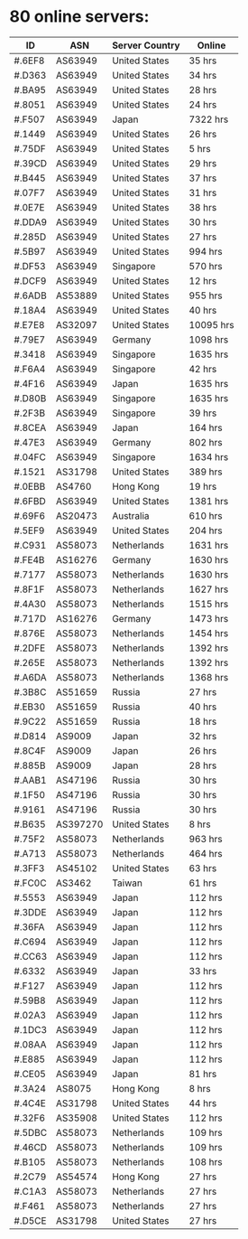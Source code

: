 # 80 online servers:

| ID | ASN | Server Country | Online |
| ------ | ------ | ------ | ------ |
| #.6EF8 | AS63949 | United States | 35 hrs |
| #.D363 | AS63949 | United States | 34 hrs |
| #.BA95 | AS63949 | United States | 28 hrs |
| #.8051 | AS63949 | United States | 24 hrs |
| #.F507 | AS63949 | Japan | 7322 hrs |
| #.1449 | AS63949 | United States | 26 hrs |
| #.75DF | AS63949 | United States | 5 hrs |
| #.39CD | AS63949 | United States | 29 hrs |
| #.B445 | AS63949 | United States | 37 hrs |
| #.07F7 | AS63949 | United States | 31 hrs |
| #.0E7E | AS63949 | United States | 38 hrs |
| #.DDA9 | AS63949 | United States | 30 hrs |
| #.285D | AS63949 | United States | 27 hrs |
| #.5B97 | AS63949 | United States | 994 hrs |
| #.DF53 | AS63949 | Singapore | 570 hrs |
| #.DCF9 | AS63949 | United States | 12 hrs |
| #.6ADB | AS53889 | United States | 955 hrs |
| #.18A4 | AS63949 | United States | 40 hrs |
| #.E7E8 | AS32097 | United States | 10095 hrs |
| #.79E7 | AS63949 | Germany | 1098 hrs |
| #.3418 | AS63949 | Singapore | 1635 hrs |
| #.F6A4 | AS63949 | Singapore | 42 hrs |
| #.4F16 | AS63949 | Japan | 1635 hrs |
| #.D80B | AS63949 | Singapore | 1635 hrs |
| #.2F3B | AS63949 | Singapore | 39 hrs |
| #.8CEA | AS63949 | Japan | 164 hrs |
| #.47E3 | AS63949 | Germany | 802 hrs |
| #.04FC | AS63949 | Singapore | 1634 hrs |
| #.1521 | AS31798 | United States | 389 hrs |
| #.0EBB | AS4760 | Hong Kong | 19 hrs |
| #.6FBD | AS63949 | United States | 1381 hrs |
| #.69F6 | AS20473 | Australia | 610 hrs |
| #.5EF9 | AS63949 | United States | 204 hrs |
| #.C931 | AS58073 | Netherlands | 1631 hrs |
| #.FE4B | AS16276 | Germany | 1630 hrs |
| #.7177 | AS58073 | Netherlands | 1630 hrs |
| #.8F1F | AS58073 | Netherlands | 1627 hrs |
| #.4A30 | AS58073 | Netherlands | 1515 hrs |
| #.717D | AS16276 | Germany | 1473 hrs |
| #.876E | AS58073 | Netherlands | 1454 hrs |
| #.2DFE | AS58073 | Netherlands | 1392 hrs |
| #.265E | AS58073 | Netherlands | 1392 hrs |
| #.A6DA | AS58073 | Netherlands | 1368 hrs |
| #.3B8C | AS51659 | Russia | 27 hrs |
| #.EB30 | AS51659 | Russia | 40 hrs |
| #.9C22 | AS51659 | Russia | 18 hrs |
| #.D814 | AS9009 | Japan | 32 hrs |
| #.8C4F | AS9009 | Japan | 26 hrs |
| #.885B | AS9009 | Japan | 28 hrs |
| #.AAB1 | AS47196 | Russia | 30 hrs |
| #.1F50 | AS47196 | Russia | 30 hrs |
| #.9161 | AS47196 | Russia | 30 hrs |
| #.B635 | AS397270 | United States | 8 hrs |
| #.75F2 | AS58073 | Netherlands | 963 hrs |
| #.A713 | AS58073 | Netherlands | 464 hrs |
| #.3FF3 | AS45102 | United States | 63 hrs |
| #.FC0C | AS3462 | Taiwan | 61 hrs |
| #.5553 | AS63949 | Japan | 112 hrs |
| #.3DDE | AS63949 | Japan | 112 hrs |
| #.36FA | AS63949 | Japan | 112 hrs |
| #.C694 | AS63949 | Japan | 112 hrs |
| #.CC63 | AS63949 | Japan | 112 hrs |
| #.6332 | AS63949 | Japan | 33 hrs |
| #.F127 | AS63949 | Japan | 112 hrs |
| #.59B8 | AS63949 | Japan | 112 hrs |
| #.02A3 | AS63949 | Japan | 112 hrs |
| #.1DC3 | AS63949 | Japan | 112 hrs |
| #.08AA | AS63949 | Japan | 112 hrs |
| #.E885 | AS63949 | Japan | 112 hrs |
| #.CE05 | AS63949 | Japan | 81 hrs |
| #.3A24 | AS8075 | Hong Kong | 8 hrs |
| #.4C4E | AS31798 | United States | 44 hrs |
| #.32F6 | AS35908 | United States | 112 hrs |
| #.5DBC | AS58073 | Netherlands | 109 hrs |
| #.46CD | AS58073 | Netherlands | 109 hrs |
| #.B105 | AS58073 | Netherlands | 108 hrs |
| #.2C79 | AS54574 | Hong Kong | 27 hrs |
| #.C1A3 | AS58073 | Netherlands | 27 hrs |
| #.F461 | AS58073 | Netherlands | 27 hrs |
| #.D5CE | AS31798 | United States | 27 hrs |

